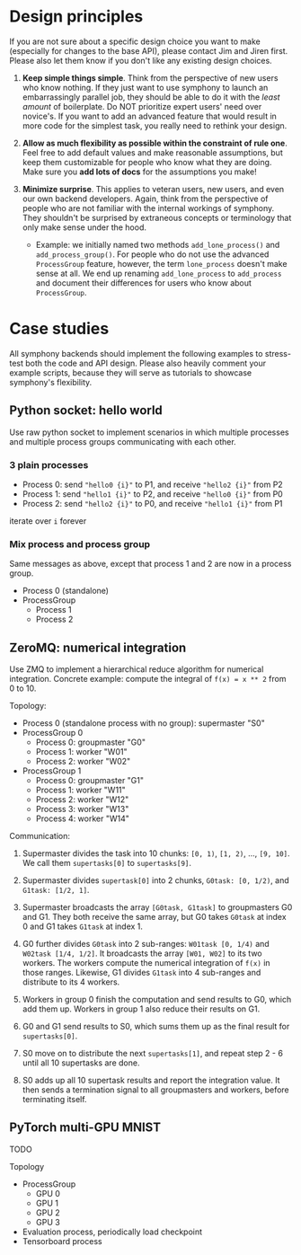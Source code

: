# Design principles

If you are not sure about a specific design choice you want to make (especially for changes to the base API), please contact Jim and Jiren first. Please also let them know if you don't like any existing design choices.


1. **Keep simple things simple**. Think from the perspective of new users who know nothing. If they just want to use symphony to launch an embarrassingly parallel job, they should be able to do it with the _least amount_ of boilerplate. Do NOT prioritize expert users' need over novice's. If you want to add an advanced feature that would result in more code for the simplest task, you really need to rethink your design. 

2. **Allow as much flexibility as possible within the constraint of rule one**. Feel free to add default values and make reasonable assumptions, but keep them customizable for people who know what they are doing. Make sure you **add lots of docs** for the assumptions you make! 

3. **Minimize surprise**. This applies to veteran users, new users, and even our own backend developers. Again, think from the perspective of people who are not familiar with the internal workings of symphony. They shouldn't be surprised by extraneous concepts or terminology that only make sense under the hood. 
    - Example: we initially named two methods `add_lone_process()` and `add_process_group()`. For people who do not use the advanced `ProcessGroup` feature, however, the term `lone_process` doesn't make sense at all. We end up renaming `add_lone_process` to `add_process` and document their differences for users who know about `ProcessGroup`. 


# Case studies

All symphony backends should implement the following examples to stress-test both the code and API design. Please also heavily comment your example scripts, because they will serve as tutorials to showcase symphony's flexibility.

## Python socket: hello world

Use raw python socket to implement scenarios in which multiple processes and multiple process groups communicating with each other.

### 3 plain processes

- Process 0: send `"hello0 {i}"` to P1, and receive `"hello2 {i}"` from P2
- Process 1: send `"hello1 {i}"` to P2, and receive `"hello0 {i}"` from P0
- Process 2: send `"hello2 {i}"` to P0, and receive `"hello1 {i}"` from P1

iterate over `i` forever

### Mix process and process group

Same messages as above, except that process 1 and 2 are now in a process group.

- Process 0 (standalone)
- ProcessGroup
    - Process 1
    - Process 2

## ZeroMQ: numerical integration

Use ZMQ to implement a hierarchical reduce algorithm for numerical integration. Concrete example: compute the integral of `f(x) = x ** 2` from 0 to 10.

Topology:

- Process 0 (standalone process with no group): supermaster "S0"
- ProcessGroup 0
    - Process 0: groupmaster "G0"
    - Process 1: worker "W01"
    - Process 2: worker "W02"
- ProcessGroup 1
    - Process 0: groupmaster "G1"
    - Process 1: worker "W11"
    - Process 2: worker "W12"
    - Process 3: worker "W13"
    - Process 4: worker "W14"
   
   
Communication: 

1. Supermaster divides the task into 10 chunks: `[0, 1)`, `[1, 2)`, ..., `[9, 10]`. We call them `supertasks[0]` to `supertasks[9]`. 

2. Supermaster divides `supertask[0]` into 2 chunks, `G0task: [0, 1/2)`, and `G1task: [1/2, 1]`. 

3. Supermaster broadcasts the array `[G0task, G1task]` to groupmasters G0 and G1. They both receive the same array, but G0 takes `G0task` at index 0 and G1 takes `G1task` at index 1.

4. G0 further divides `G0task` into 2 sub-ranges: `W01task [0, 1/4)` and `W02task [1/4, 1/2]`. It broadcasts the array `[W01, W02]` to its two workers. The workers compute the numerical integration of `f(x)` in those ranges. Likewise, G1 divides `G1task` into 4 sub-ranges and distribute to its 4 workers.
 
5. Workers in group 0 finish the computation and send results to G0, which add them up. Workers in group 1 also reduce their results on G1.

6. G0 and G1 send results to S0, which sums them up as the final result for `supertasks[0]`. 

7. S0 move on to distribute the next `supertasks[1]`, and repeat step 2 - 6 until all 10 supertasks are done. 

8. S0 adds up all 10 supertask results and report the integration value. It then sends a termination signal to all groupmasters and workers, before terminating itself. 


## PyTorch multi-GPU MNIST

TODO

Topology

- ProcessGroup
    - GPU 0
    - GPU 1
    - GPU 2
    - GPU 3
- Evaluation process, periodically load checkpoint
- Tensorboard process

